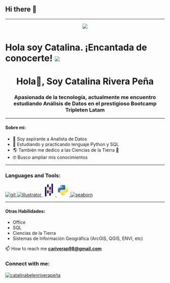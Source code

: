 ## Hi there 👋
---
<div id="header" align="center">
  <img decoding="async" src="https://github.com/cariverap/cariverap/blob/main/banner_github.png" width="800"/>
</div>

<h1 aling="center">
  Hola soy Catalina. ¡Encantada de conocerte!
  <img decoding="async" src="https://media.giphy.com/media/hvRJCLFzcasrR4ia7z/giphy.gif" width="30px"/>
</h1>

<h1 align="center">Hola👋, Soy Catalina Rivera Peña</h1>
<h3 align="center">Apasionada de la tecnología, actualmente me encuentro estudiando Análisis de Datos en el prestigioso Bootcamp Tripleten Latam</h3>

---
#### Sobre mi: 
- 🔭 Soy aspirante a Analista de Datos
- 🌱 Estudiando y practicando lenguaje Python y SQL
- 🌎 También me dedico a las Ciencias de la Tierra 🌋
- 🤓 Busco ampliar mis conocimientos

---
<h3 align="left">Languages and Tools:</h3>
<p align="left"> <a href="https://git-scm.com/" target="_blank" rel="noreferrer"> <img src="https://www.vectorlogo.zone/logos/git-scm/git-scm-icon.svg" alt="git" width="40" height="40"/> </a> <a href="https://www.adobe.com/in/products/illustrator.html" target="_blank" rel="noreferrer"> <img src="https://www.vectorlogo.zone/logos/adobe_illustrator/adobe_illustrator-icon.svg" alt="illustrator" width="40" height="40"/> </a> <a href="https://pandas.pydata.org/" target="_blank" rel="noreferrer"> <img src="https://raw.githubusercontent.com/devicons/devicon/2ae2a900d2f041da66e950e4d48052658d850630/icons/pandas/pandas-original.svg" alt="pandas" width="40" height="40"/> </a> <a href="https://www.python.org" target="_blank" rel="noreferrer"> <img src="https://raw.githubusercontent.com/devicons/devicon/master/icons/python/python-original.svg" alt="python" width="40" height="40"/> </a> <a href="https://seaborn.pydata.org/" target="_blank" rel="noreferrer"> <img src="https://seaborn.pydata.org/_images/logo-mark-lightbg.svg" alt="seaborn" width="40" height="40"/> </a> </p>

---

#### Otras Habilidades: 
 - Office
 - SQL
 - Ciencias de la Tierra
 - Sistemas de Información Geográfica (ArcGIS, QGIS, ENVI, etc)

📫 How to reach me **cariverap98@gmail.com**

<h3 align="left">Connect with me:</h3>
<p align="left">
<a href="https://linkedin.com/in/catalinabelenriverapeña" target="blank"><img align="center" src="https://raw.githubusercontent.com/rahuldkjain/github-profile-readme-generator/master/src/images/icons/Social/linked-in-alt.svg" alt="catalinabelenriverapeña" height="30" width="40" /></a>
</p>
